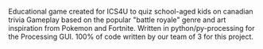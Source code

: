 Educational game created for ICS4U to quiz school-aged kids on canadian trivia
Gameplay based on the popular "battle royale" genre and art inspiration from Pokemon and Fortnite.
Written in python/py-processing for the Processing GUI.
100% of code written by our team of 3 for this project.
